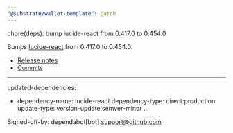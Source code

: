 ```yaml
---
"@substrate/wallet-template": patch
---
```


chore(deps): bump lucide-react from 0.417.0 to 0.454.0

Bumps [lucide-react](https://github.com/lucide-icons/lucide/tree/HEAD/packages/lucide-react) from 0.417.0 to 0.454.0.
- [Release notes](https://github.com/lucide-icons/lucide/releases)
- [Commits](https://github.com/lucide-icons/lucide/commits/0.454.0/packages/lucide-react)

---
updated-dependencies:
- dependency-name: lucide-react
  dependency-type: direct:production
  update-type: version-update:semver-minor
...

Signed-off-by: dependabot[bot] <support@github.com>
